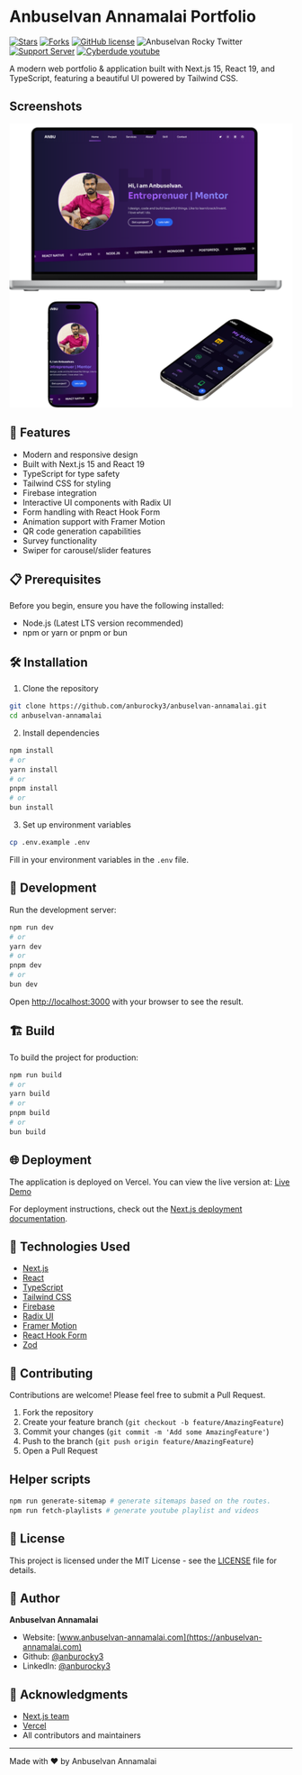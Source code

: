 # Anbuselvan Annamalai Portfolio

[![Stars](https://img.shields.io/github/stars/anburocky3/anbuselvan-annamalai)](https://github.com/anburocky3/anbuselvan-annamalai)
[![Forks](https://img.shields.io/github/forks/anburocky3/anbuselvan-annamalai)](https://github.com/anburocky3/anbuselvan-annamalai)
[![GitHub license](https://img.shields.io/github/license/anburocky3/anbuselvan-annamalai)](https://github.com/anburocky3/anbuselvan-annamalai)
![Anbuselvan Rocky Twitter](https://img.shields.io/twitter/url?style=social&url=https%3A%2F%2Fgithub.com%2Fanburocky3%2Fanbuselvan-annamalai)
[![Support Server](https://img.shields.io/discord/742347296091537448.svg?label=Discord&logo=Discord&colorB=7289da)](https://discord.gg/6ktMR65YMy)
[![Cyberdude youtube](https://img.shields.io/youtube/channel/subscribers/UCteUj8bL1ppZcS70UCWrVfw?style=social)](https://www.youtube.com/c/cyberdudenetworks)

A modern web portfolio & application built with Next.js 15, React 19, and TypeScript, featuring a beautiful UI powered by Tailwind CSS.

## Screenshots

![Anbuselvan design](/screenshots/anbuselvan-design.png)

## 🚀 Features

- Modern and responsive design
- Built with Next.js 15 and React 19
- TypeScript for type safety
- Tailwind CSS for styling
- Firebase integration
- Interactive UI components with Radix UI
- Form handling with React Hook Form
- Animation support with Framer Motion
- QR code generation capabilities
- Survey functionality
- Swiper for carousel/slider features

## 📋 Prerequisites

Before you begin, ensure you have the following installed:

- Node.js (Latest LTS version recommended)
- npm or yarn or pnpm or bun

## 🛠️ Installation

1. Clone the repository

```bash
git clone https://github.com/anburocky3/anbuselvan-annamalai.git
cd anbuselvan-annamalai
```

2. Install dependencies

```bash
npm install
# or
yarn install
# or
pnpm install
# or
bun install
```

3. Set up environment variables

```bash
cp .env.example .env
```

Fill in your environment variables in the `.env` file.

## 🚀 Development

Run the development server:

```bash
npm run dev
# or
yarn dev
# or
pnpm dev
# or
bun dev
```

Open [http://localhost:3000](http://localhost:3000) with your browser to see the result.

## 🏗️ Build

To build the project for production:

```bash
npm run build
# or
yarn build
# or
pnpm build
# or
bun build
```

## 🌐 Deployment

The application is deployed on Vercel. You can view the live version at:
[Live Demo](https://anbuselvan-annamalai.vercel.app)

For deployment instructions, check out the [Next.js deployment documentation](https://nextjs.org/docs/app/building-your-application/deploying).

## 🧪 Technologies Used

- [Next.js](https://nextjs.org/)
- [React](https://reactjs.org/)
- [TypeScript](https://www.typescriptlang.org/)
- [Tailwind CSS](https://tailwindcss.com/)
- [Firebase](https://firebase.google.com/)
- [Radix UI](https://www.radix-ui.com/)
- [Framer Motion](https://www.framer.com/motion/)
- [React Hook Form](https://react-hook-form.com/)
- [Zod](https://zod.dev/)

## 👥 Contributing

Contributions are welcome! Please feel free to submit a Pull Request.

1. Fork the repository
2. Create your feature branch (`git checkout -b feature/AmazingFeature`)
3. Commit your changes (`git commit -m 'Add some AmazingFeature'`)
4. Push to the branch (`git push origin feature/AmazingFeature`)
5. Open a Pull Request

## Helper scripts

```bash
npm run generate-sitemap # generate sitemaps based on the routes.
npm run fetch-playlists # generate youtube playlist and videos
```

## 📝 License

This project is licensed under the MIT License - see the [LICENSE](LICENSE) file for details.

## 👤 Author

**Anbuselvan Annamalai**

- Website: [www.anbuselvan-annamalai.com](https://anbuselvan-annamalai.com)
- Github: [@anburocky3](https://github.com/anburocky3)
- LinkedIn: [@anburocky3](https://linkedin.com/in/anburocky3)

## 🙏 Acknowledgments

- [Next.js team](https://nextjs.org/)
- [Vercel](https://vercel.com/)
- All contributors and maintainers

---

Made with ❤️ by Anbuselvan Annamalai
